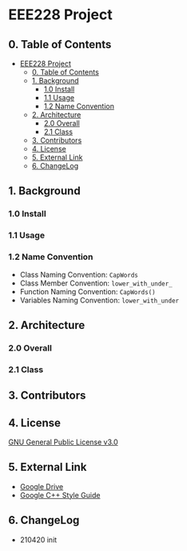 # EEE228 Project

## 0. Table of Contents

- [EEE228 Project](#eee228-project)
  - [0. Table of Contents](#0-table-of-contents)
  - [1. Background](#1-background)
    - [1.0 Install](#10-install)
    - [1.1 Usage](#11-usage)
    - [1.2 Name Convention](#12-name-convention)
  - [2. Architecture](#2-architecture)
    - [2.0 Overall](#20-overall)
    - [2.1 Class](#21-class)
  - [3. Contributors](#3-contributors)
  - [4. License](#4-license)
  - [5. External Link](#5-external-link)
  - [6. ChangeLog](#6-changelog)

## 1. Background

### 1.0 Install

### 1.1 Usage

### 1.2 Name Convention

- Class Naming Convention: `CapWords`
- Class Member Convention: `lower_with_under_`
- Function Naming Convention: `CapWords()`
- Variables Naming Convention: `lower_with_under`

## 2. Architecture

### 2.0 Overall

### 2.1 Class

## 3. Contributors

## 4. License

[GNU General Public License v3.0](LICENSE)

## 5. External Link

- [Google Drive](https://drive.google.com/drive/u/2/folders/0AOCpiZtM2Mc6Uk9PVA)
- [Google C++ Style Guide](https://google.github.io/styleguide/cppguide.html)

## 6. ChangeLog

- 210420 init
